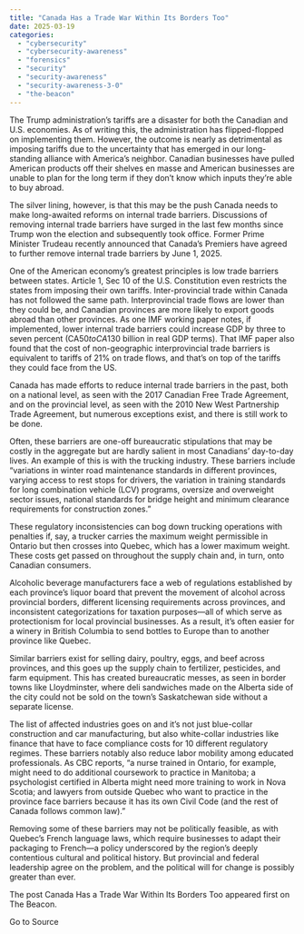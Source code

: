 ```yaml
---
title: "Canada Has a Trade War Within Its Borders Too"
date: 2025-03-19
categories: 
  - "cybersecurity"
  - "cybersecurity-awareness"
  - "forensics"
  - "security"
  - "security-awareness"
  - "security-awareness-3-0"
  - "the-beacon"
---
```


The Trump administration’s tariffs are a disaster for both the Canadian and U.S. economies. As of writing this, the administration has flipped-flopped on implementing them. However, the outcome is nearly as detrimental as imposing tariffs due to the uncertainty that has emerged in our long-standing alliance with America’s neighbor. Canadian businesses have pulled American products off their shelves en masse and American businesses are unable to plan for the long term if they don’t know which inputs they’re able to buy abroad. 

The silver lining, however, is that this may be the push Canada needs to make long-awaited reforms on internal trade barriers. Discussions of removing internal trade barriers have surged in the last few months since Trump won the election and subsequently took office. Former Prime Minister Trudeau recently announced that Canada’s Premiers have agreed to further remove internal trade barriers by June 1, 2025. 

One of the American economy’s greatest principles is low trade barriers between states. Article 1, Sec 10 of the U.S. Constitution even restricts the states from imposing their own tariffs. Inter-provincial trade within Canada has not followed the same path. Interprovincial trade flows are lower than they could be, and Canadian provinces are more likely to export goods abroad than other provinces. As one IMF working paper notes, if implemented, lower internal trade barriers could increase GDP by three to seven percent (CA$50 to CA$130 billion in real GDP terms). That IMF paper also found that the cost of non-geographic interprovincial trade barriers is equivalent to tariffs of 21% on trade flows, and that’s on top of the tariffs they could face from the US. 

Canada has made efforts to reduce internal trade barriers in the past, both on a national level, as seen with the 2017 Canadian Free Trade Agreement, and on the provincial level, as seen with the 2010 New West Partnership Trade Agreement, but numerous exceptions exist, and there is still work to be done. 

Often, these barriers are one-off bureaucratic stipulations that may be costly in the aggregate but are hardly salient in most Canadians’ day-to-day lives. An example of this is with the trucking industry. These barriers include “variations in winter road maintenance standards in different provinces, varying access to rest stops for drivers, the variation in training standards for long combination vehicle (LCV) programs, oversize and overweight sector issues, national standards for bridge height and minimum clearance requirements for construction zones.”

These regulatory inconsistencies can bog down trucking operations with penalties if, say, a trucker carries the maximum weight permissible in Ontario but then crosses into Quebec, which has a lower maximum weight. These costs get passed on throughout the supply chain and, in turn, onto Canadian consumers. 

Alcoholic beverage manufacturers face a web of regulations established by each province’s liquor board that prevent the movement of alcohol across provincial borders, different licensing requirements across provinces, and inconsistent categorizations for taxation purposes—all of which serve as protectionism for local provincial businesses. As a result, it’s often easier for a winery in British Columbia to send bottles to Europe than to another province like Quebec.

Similar barriers exist for selling dairy, poultry, eggs, and beef across provinces, and this goes up the supply chain to fertilizer, pesticides, and farm equipment. This has created bureaucratic messes, as seen in border towns like Lloydminster, where deli sandwiches made on the Alberta side of the city could not be sold on the town’s Saskatchewan side without a separate license.

The list of affected industries goes on and it’s not just blue-collar construction and car manufacturing, but also white-collar industries like finance that have to face compliance costs for 10 different regulatory regimes. These barriers notably also reduce labor mobility among educated professionals. As CBC reports, “a nurse trained in Ontario, for example, might need to do additional coursework to practice in Manitoba; a psychologist certified in Alberta might need more training to work in Nova Scotia; and lawyers from outside Quebec who want to practice in the province face barriers because it has its own Civil Code (and the rest of Canada follows common law).” 

Removing some of these barriers may not be politically feasible, as with Quebec’s French language laws, which require businesses to adapt their packaging to French—a policy underscored by the region’s deeply contentious cultural and political history. But provincial and federal leadership agree on the problem, and the political will for change is possibly greater than ever.

The post Canada Has a Trade War Within Its Borders Too appeared first on The Beacon.

Go to Source
